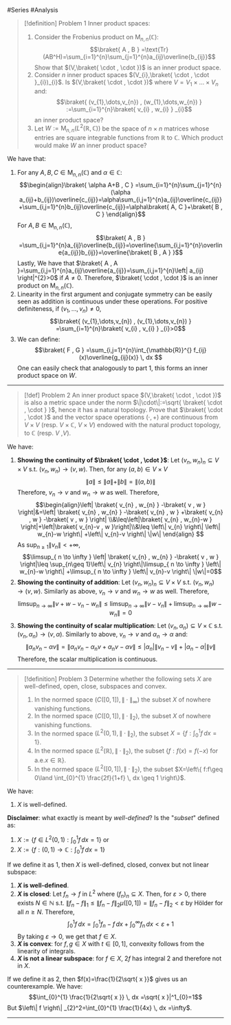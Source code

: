 #Series #Analysis 

> [!definition] Problem 1
> Inner product spaces: 
> 1. Consider the Frobenius product on $\text{M}_{n,n}(\mathbb{C})$: $$\braket{ A , B } =\text{Tr}(AB^H)=\sum_{i=1}^{n}\sum_{j=1}^{n}a_{ij}\overline{b_{ij}}$$Show that $(V,\braket{ \cdot , \cdot })$ is an inner product space.
> 2. Consider $n$ inner product spaces $(V_{i},\braket{ \cdot , \cdot }_{i})_{i}$. Is $(V,\braket{ \cdot , \cdot })$ where $V=V_{1}\times\dots \times V_{n}$ and: $$\braket{ (v_{1},\dots,v_{n}) , (w_{1},\dots,w_{n}) } :=\sum_{i=1}^{n}\braket{ v_{i} , w_{i} } _{i}$$an inner product space?
> 3. Let $W:=\text{M}_{n,n}(L^2(\mathbb{R},\mathbb{C}))$ be the space of $n\times n$ matrices whose entries are square integrable functions from $\mathbb{R}$ to $\mathbb{C}$. Which product would make $W$ an inner product space?

We have that:
1. For any $A,B,C\in \text{M}_{n,n}(\mathbb{C})$ and $\alpha\in \mathbb{C}$: $$\begin{align}\braket{ \alpha A+B , C } =\sum_{i=1}^{n}\sum_{j=1}^{n}(\alpha a_{ij}+b_{ij})\overline{c_{ij}}=\alpha\sum_{i,j=1}^{n}a_{ij}\overline{c_{ij}}+\sum_{i,j=1}^{n}b_{ij}\overline{c_{ij}}=\alpha\braket{  A, C }+\braket{ B , C }  \end{align}$$For $A,B\in \text{M}_{n,n}(\mathbb{C})$, $$\braket{ A , B } =\sum_{i,j=1}^{n}a_{ij}\overline{b_{ij}}=\overline{\sum_{i,j=1}^{n}\overline{a_{ij}}b_{ij}}=\overline{\braket{ B , A } }$$Lastly, We have that $\braket{ A , A }=\sum_{i,j=1}^{n}a_{ij}\overline{a_{ij}}=\sum_{i,j=1}^{n}\left| a_{ij} \right|^{2}>0$ if $A\neq 0$. Therefore, $\braket{ \cdot , \cdot }$ is an inner product on $\text{M}_{n,n}(\mathbb{C})$.
2. Linearity in the first argument and conjugate symmetry can be easily seen as addition is continuous under these operations. For positive definiteness, if $(v_{1},\dots,v_{n})\neq 0$, $$\braket{ (v_{1},\dots,v_{n}) , (v_{1},\dots,v_{n}) } =\sum_{i=1}^{n}\braket{ v_{i} , v_{i} } _{i}>0$$
3. We can define: $$\braket{ F , G } =\sum_{i,j=1}^{n}\int_{\mathbb{R}}^{} f_{ij}(x)\overline{g_{ij}(x)} \, dx  $$One can easily check that analogously to part 1, this forms an inner product space on $W$.
---
> [!def] Problem 2
> An inner product space $(V,\braket{ \cdot , \cdot })$ is also a metric space under the norm $\|\cdot\|:=\sqrt{ \braket{ \cdot , \cdot } }$, hence it has a natural topology. Prove that $\braket{ \cdot , \cdot }$ and the vector space operations $(\cdot,+)$ are continuous from $V\times V$ (resp. $V\times \mathbb{C}$, $V\times V$) endowed with the natural product topology, to $\mathbb{C}$ (resp. $V$ ,$V$). 

We have:
1. **Showing the continuity of $\braket{ \cdot , \cdot }$**:
   Let $(v_{n},w_{n})_{n}\subseteq V\times V$ s.t. $(v_{n},w_{n})\to(v,w)$. Then, for any $(a,b)\in V\times V$
   $$\|a\|\leq\|a\|+\|b\|=\|(a,b)\|$$Therefore, $v_{n}\to v$ and $w_{n}\to w$ as well. Therefore, $$\begin{align}\left| \braket{ v_{n} , w_{n} } -\braket{ v , w }  \right|&=\left| \braket{ v_{n} , w_{n} } -\braket{ v_{n} , w } +\braket{ v_{n} , w }  -\braket{ v , w } \right| \\&\leq\left|\braket{ v_{n} , w_{n}-w }   \right|+\left|\braket{ v_{n}-v , w }\right|\\&\leq \left\| v_{n} \right\| \left\| w_{n}-w \right\| +\left\| v_{n}-v \right\| \|w\|  \end{align} $$As $\sup_{n\geq 1}\left\| v_{n} \right\|<+\infty$, $$\limsup_{ n \to \infty } \left| \braket{ v_{n} , w_{n} } -\braket{ v , w }  \right|\leq \sup_{n\geq 1}\left\| v_{n} \right\|\limsup_{ n \to \infty } \left\| w_{n}-w \right\| +\limsup_{ n \to \infty } \left\| v_{n}-v \right\| \|w\|=0$$
2. **Showing the continuity of addition**:
   Let $(v_{n},w_{n})_{n}\subseteq V\times V$ s.t. $(v_{n},w_{n})\to(v,w)$. Similarly as above, $v_{n}\to v$ and $w_{n}\to w$ as well. Therefore, $$\limsup_{ n \to \infty } \|v+w-v_{n}-w_{n}\|\leq\limsup_{ n \to \infty }\|v-v_{n}\|+\limsup_{ n \to \infty }\left\| w-w_{n} \right\| =0 $$
3. **Showing the continuity of scalar multiplication**:
	Let $(v_{n},\alpha_{n})\subseteq V\times \mathbb{C}$ s.t. $(v_{n},\alpha_{n})\to(v,\alpha)$. Similarly to above, $v_{n}\to v$ and $\alpha_{n}\to\alpha$ and: $$\|\alpha_{n} v_{n}-\alpha v\|=\|\alpha_{n}v_{n}-\alpha_{n}v+\alpha_{n}v-\alpha v\|\leq \left| \alpha_{n} \right| \left\| v_{n}-v \right\| +\left| \alpha_{n}-\alpha \right| \|v\|$$Therefore, the scalar multiplication is continuous.
---

> [!definition] Problem 3
> Determine whether the following sets $X$ are well-defined, open, close, subspaces and convex.
> 1. In the normed space $(C([0,1]),\|\cdot\|_{\infty})$ the subset $X$ of nowhere vanishing functions.
> 2. In the normed space $(C([0,1]),\|\cdot \|_{2})$, the subset $X$ of nowhere vanishing functions.
> 3. In the normed space $(L^2(0,1),\|\cdot\|_{2})$, the subset $X=\left\{  f:\int_{0}^{1} f \, dx =1  \right\}$.
> 4. In the normed space $(L^2(\mathbb{R}),\|\cdot\|_{2})$, the subset $\{ f:f(x)=f(-x)\text{ for a.e.}x\in \mathbb{R} \}$.
> 5. In the normed space $(L^2([0,1]),\|\cdot\|_{2})$, the subset $X=\left\{  f:f\geq 0\land \int_{0}^{1} \frac{2f}{1+f} \, dx \geq 1 \right\}$.

We have:
1. $X$ is well-defined. 

**Disclaimer**: what exactly is meant by *well-defined*? Is the "*subset*" defined as: 
1. $X:=\left\{  f\in L^2(0,1):\int_{0}^{1} f \, dx =1  \right\}$ or 
2. $X:=\left\{  f:(0,1)\to \mathbb{C}:\int_{0}^{1} f \, dx=1  \right\}$

If we define it as 1, then $X$ is well-defined, closed, convex but not linear subspace:
1. **$X$ is well-defined**.
2. **$X$ is closed**: Let $f_{n}\to f$ in $L^2$ where $(f_{n})_{n}\subseteq X$. Then, for $\varepsilon>0$, there exists $N\in \mathbb{N}$ s.t. $\|f_{n}-f\|_{1}\leq \left\| f_{n}-f \right\|_{2}\mu([0,1])=\left\| f_{n}-f \right\|_{2}<\varepsilon$ by Hölder for all $n\geq N$. Therefore, $$\int_{0}^{1} f \, dx = \int_{0}^{1} f_{n}-f \, dx +\int_{0}^{\infty} f_{n} \, dx <\varepsilon+1$$By taking $\varepsilon\to {0}$, we get that $f\in X$. 
3. **$X$ is convex**: for $f,g\in X$ with $t\in[0,1]$, convexity follows from the linearity of integrals.
4. **$X$ is not a linear subspace**: for $f\in X$, $2f$ has integral $2$ and therefore not in $X$.

If we define it as 2, then $f(x)=\frac{1}{2\sqrt{ x }}$ gives us an counterexample. We have: $$\int_{0}^{1} \frac{1}{2\sqrt{ x }} \, dx =\sqrt{ x }|^1_{0}=1$$But $\left\| f \right\| _{2}^2=\int_{0}^{1} \frac{1}{4x} \, dx =\infty$.

---